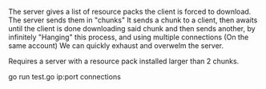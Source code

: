 The server gives a list of resource packs the client is forced to download. The server sends them in "chunks" It sends a chunk to a client, then awaits until the client is done downloading said chunk and then sends another, by infinitely "Hanging" this process, and using multiple connections (On the same account) We can quickly exhaust and overwelm the server.

Requires a server with a resource pack installed larger than 2 chunks.

go run test.go ip:port connections
